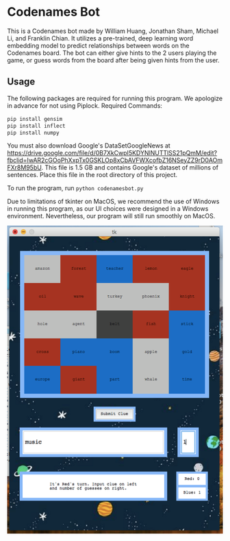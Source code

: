 # Codenames Bot

This is a Codenames bot made by William Huang, Jonathan Sham, Michael Li, and Franklin Chian. It utilizes a pre-trained, deep learning word embedding model to predict relationships between words on the Codenames board. The bot can either give hints to the 2 users playing the game, or guess words from the board after being given hints from the user.

## Usage

The following packages are required for running this program. We apologize in advance for not using Piplock.
Required Commands:<br/>
```
pip install gensim
pip install inflect
pip install numpy
```


You must also download Google's DataSetGoogleNews at https://drive.google.com/file/d/0B7XkCwpI5KDYNlNUTTlSS21pQmM/edit?fbclid=IwAR2cGOoPhXxpTx0GSKLOp8xCbAVFWXcofbZ16NSeyZZ9rD0AOmFXr8M95bU. This file is 1.5 GB and contains Google's dataset of millions of sentences. Place this file in the root directory of this project.

To run the program, run `python codenamesbot.py`

Due to limitations of tkinter on MacOS, we recommend the use of Windows in running this program, as our UI choices were designed in a Windows environment. Nevertheless, our program will still run smoothly on MacOS.

![](spymaster.png)

